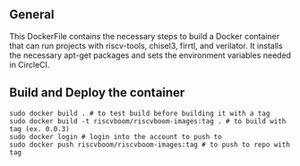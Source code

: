 General
-------
This DockerFile contains the necessary steps to build a Docker container that can run
projects with riscv-tools, chisel3, firrtl, and verilator. It installs the necessary
apt-get packages and sets the environment variables needed in CircleCI.

Build and Deploy the container
-----------------------------------------------------------------------------

    sudo docker build . # to test build before building it with a tag
    sudo docker build -t riscvboom/riscvboom-images:tag . # to build with tag (ex. 0.0.3)
    sudo docker login # login into the account to push to
    sudo docker push riscvboom/riscvboom-images:tag # to push to repo with tag
